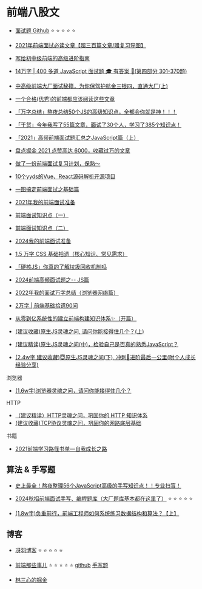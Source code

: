 # 前端八股文

- [面试题 Github](https://github.com/pro-collection/interview-question/issues)  ⭐️ ⭐️ ⭐️ ⭐️ ⭐️

- [2021年前端面试必读文章【超三百篇文章/赠复习导图】](https://juejin.cn/post/6844904116339261447)
- [写给初中级前端的高级进阶指南](https://juejin.cn/post/6844904103504527374)
- [14万字 | 400 多道 JavaScript 面试题 🎓 有答案 🌠(第四部分 301-370题)](https://juejin.cn/post/6979396224675741733)
- [中高级前端大厂面试秘籍，为你保驾护航金三银四，直通大厂(上)](https://juejin.cn/post/6844903776512393224)
- [一个合格(优秀)的前端都应该阅读这些文章](https://juejin.cn/post/6844903896637259784)
- [「万字总结」熬夜总结50个JS的高级知识点，全都会你就是神！！！](https://juejin.cn/post/7022795467821940773)
- [「干货」今年我写了55篇文章，面试了30个人，学习了385个知识点！](https://juejin.cn/post/7035905352746926116)
- [「2021」高频前端面试题汇总之JavaScript篇（上）](https://juejin.cn/post/6940945178899251230)
- [盘点掘金 2021 点赞高达 6000，收藏过万的文章](https://juejin.cn/post/7047153016771706916)
- [做了一份前端面试复习计划，保熟～](https://juejin.cn/post/7061588533214969892)
- [10个yyds的Vue、React源码解析开源项目](https://juejin.cn/post/7199828364953321532)
- [一图搞定前端面试之基础篇](https://juejin.cn/post/7287496730885537811)
- [2021年我的前端面试准备](https://juejin.cn/post/6989422484722286600)

- [前端面试知识点（一）](https://juejin.cn/post/6987549240436195364)
- [前端面试知识点（二）](https://juejin.cn/post/6996815121855021087)

- [2024我的前端面试准备](https://juejin.cn/post/7412504006336004111)
- [1.5 万字 CSS 基础拾遗（核心知识、常见需求）](https://juejin.cn/post/6941206439624966152)
- [「硬核JS」你真的了解垃圾回收机制吗](https://juejin.cn/post/6981588276356317214)

- [2024前端高频面试题之-- JS篇](https://juejin.cn/post/7330065707358208010)

- [2022年我的面试万字总结（浏览器网络篇）](https://juejin.cn/post/7149438206419664927)

- [2万字 | 前端基础拾遗90问](https://juejin.cn/post/6844904116552990727)
- [从零到亿系统性的建立前端构建知识体系✨（开篇）](https://juejin.cn/post/7145855619096903717)

- [(建议收藏)原生JS灵魂之问, 请问你能接得住几个？(上)](https://juejin.cn/post/6844903974378668039)
- [(建议精读)原生JS灵魂之问(中)，检验自己是否真的熟悉JavaScript？](https://juejin.cn/post/6844903986479251464)
- [(2.4w字,建议收藏)😇原生JS灵魂之问(下), 冲刺🚀进阶最后一公里(附个人成长经验分享)](https://juejin.cn/post/6844904004007247880)

浏览器

- [(1.6w字)浏览器灵魂之问，请问你能接得住几个？](https://juejin.cn/post/6844904021308735502)

HTTP

- [（建议精读）HTTP灵魂之问，巩固你的 HTTP 知识体系](https://juejin.cn/post/6844904100035821575)
- [(建议收藏)TCP协议灵魂之问，巩固你的网路底层基础](https://juejin.cn/post/6844904070889603085)

书籍

- [2021前端学习路径书单—自我成长之路](https://juejin.cn/post/6930419481835470861)

## 算法 & 手写题

- [史上最全！熬夜整理56个JavaScript高级的手写知识点！！专业扫盲！](https://juejin.cn/post/7023906112843808804)

- [2024秋招前端面试手写、编程题库（大厂题库基本都在这里了）](https://juejin.cn/post/7394792228218306575) ⭐️ ⭐️ ⭐️ ⭐️ ⭐️

- [(1.8w字)负重前行，前端工程师如何系统练习数据结构和算法？【上】](https://juejin.cn/post/6844904061947346957)

## 博客

- [冴羽博客](https://github.com/mqyqingfeng/Blog)  ⭐️ ⭐️ ⭐️ ⭐️ ⭐️

- [前端那些事儿](https://jonny-wei.github.io/blog/) ⭐️ ⭐️ ⭐️ ⭐️ ⭐️
  [github](https://github.com/jonny-wei/blog)
  [手写题](https://github.com/jonny-wei/sushi-js)

- [林三心的掘金](https://juejin.cn/user/1292681407377624/posts)

